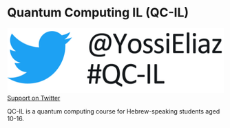 # Quantum Computing IL (QC-IL)
![](slides/twitter_logo.jpg)
[Support on Twitter](https://twitter.com/intent/tweet?button_hashtag=QC-IL&screen_name=YossiEliaz)


QC-IL is a quantum computing course for Hebrew-speaking students aged 10-16.  
